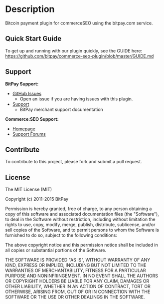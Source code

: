 # Description

Bitcoin payment plugin for commerceSEO using the bitpay.com service.


## Quick Start Guide

To get up and running with our plugin quickly, see the GUIDE here: https://github.com/bitpay/commerce-seo-plugin/blob/master/GUIDE.md


## Support

**BitPay Support:**

* [GitHub Issues](https://github.com/bitpay/commerce-seo-plugin/issues)
  * Open an issue if you are having issues with this plugin.
* [Support](https://support.bitpay.com)
  * BitPay merchant support documentation

**Commerce:SEO Support:**

* [Homepage](http://www.commerce-seo.de)
* [Support Forums](http://www.commerce-seo.de/support/)

## Contribute

To contribute to this project, please fork and submit a pull request.

## License

The MIT License (MIT)

Copyright (c) 2011-2015 BitPay

Permission is hereby granted, free of charge, to any person obtaining a copy
of this software and associated documentation files (the "Software"), to deal
in the Software without restriction, including without limitation the rights
to use, copy, modify, merge, publish, distribute, sublicense, and/or sell
copies of the Software, and to permit persons to whom the Software is
furnished to do so, subject to the following conditions:

The above copyright notice and this permission notice shall be included in
all copies or substantial portions of the Software.

THE SOFTWARE IS PROVIDED "AS IS", WITHOUT WARRANTY OF ANY KIND, EXPRESS OR
IMPLIED, INCLUDING BUT NOT LIMITED TO THE WARRANTIES OF MERCHANTABILITY,
FITNESS FOR A PARTICULAR PURPOSE AND NONINFRINGEMENT. IN NO EVENT SHALL THE
AUTHORS OR COPYRIGHT HOLDERS BE LIABLE FOR ANY CLAIM, DAMAGES OR OTHER
LIABILITY, WHETHER IN AN ACTION OF CONTRACT, TORT OR OTHERWISE, ARISING FROM,
OUT OF OR IN CONNECTION WITH THE SOFTWARE OR THE USE OR OTHER DEALINGS IN
THE SOFTWARE.
